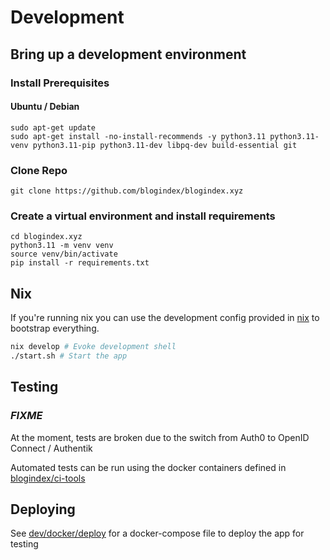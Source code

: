 # Development

## Bring up a development environment

### Install Prerequisites
#### Ubuntu / Debian
```
sudo apt-get update
sudo apt-get install -no-install-recommends -y python3.11 python3.11-venv python3.11-pip python3.11-dev libpq-dev build-essential git
```

### Clone Repo
```
git clone https://github.com/blogindex/blogindex.xyz
```

### Create a virtual environment and install requirements
```
cd blogindex.xyz
python3.11 -m venv venv
source venv/bin/activate
pip install -r requirements.txt
```

## Nix

If you're running nix you can use the development config provided in [nix](nix) to bootstrap everything.

```sh
nix develop # Evoke development shell
./start.sh # Start the app
```

## Testing
### ***FIXME***
At the moment, tests are broken due to the switch from Auth0 to OpenID Connect / Authentik

Automated tests can be run using the docker containers defined in [blogindex/ci-tools](https://github.com/blogindex/ci-tools)

## Deploying

See [dev/docker/deploy](dev/docker/deploy) for a docker-compose file to deploy the app for testing
